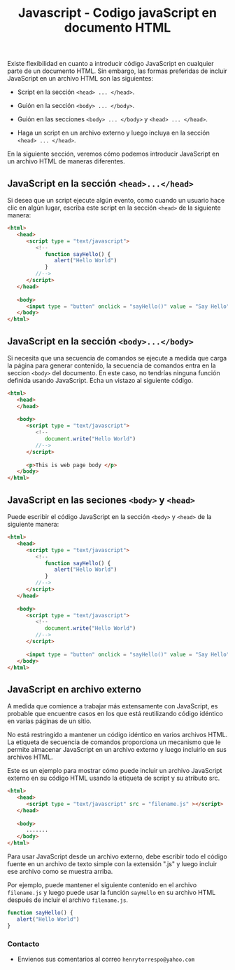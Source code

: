 ﻿---
title: Javascript - Codigo javaScript en documento HTML
description: Internet Explorer, Firefox, chrome y Opera
categories: 
  - Blog
  - Javascript
comments: true
---

Existe flexibilidad en cuanto a introducir código JavaScript en cualquier parte de un documento HTML. Sin embargo, las formas preferidas de incluir JavaScript en un archivo HTML son las siguientes:

- Script en la sección `<head> ... </head>`.

- Guión en la sección `<body> ... </body>`.

- Guión en las secciones `<body> ... </body>` y `<head> ... </head>`.

- Haga un script en un archivo externo y luego incluya en la sección `<head> ... </head>`.

En la siguiente sección, veremos cómo podemos introducir JavaScript en un archivo HTML de maneras diferentes.

## JavaScript en la sección `<head>...</head>`

Si desea que un script ejecute algún evento, como cuando un usuario hace clic en algún lugar, escriba este script en la sección `<head>` de la siguiente manera:

```html
<html>
   <head>      
      <script type = "text/javascript">
         <!--
            function sayHello() {
               alert("Hello World")
            }
         //-->
      </script>     
   </head>
   
   <body>
      <input type = "button" onclick = "sayHello()" value = "Say Hello" />
   </body>  
</html>
```

## JavaScript en la sección `<body>...</body>`

Si necesita que una secuencia de comandos se ejecute a medida que carga la página para generar contenido, la secuencia de comandos entra en la seccion `<body>` del documento. En este caso, no tendrías ninguna función definida usando JavaScript. Echa un vistazo al siguiente código.

```html
<html>
   <head>
   </head>
   
   <body>
      <script type = "text/javascript">
         <!--
            document.write("Hello World")
         //-->
      </script>
      
      <p>This is web page body </p>
   </body>
</html>
```

## JavaScript en las seciones `<body>` y `<head>`

Puede escribir el código JavaScript en la sección `<body>` y `<head>` de la siguiente manera:

```html
<html>
   <head>
      <script type = "text/javascript">
         <!--
            function sayHello() {
               alert("Hello World")
            }
         //-->
      </script>
   </head>
   
   <body>
      <script type = "text/javascript">
         <!--
            document.write("Hello World")
         //-->
      </script>
      
      <input type = "button" onclick = "sayHello()" value = "Say Hello" />
   </body>
</html>
```
## JavaScript en archivo externo

A medida que comience a trabajar más extensamente con JavaScript, es probable que encuentre casos en los que está reutilizando código idéntico en varias páginas de un sitio.

No está restringido a mantener un código idéntico en varios archivos HTML. La etiqueta de secuencia de comandos proporciona un mecanismo que le permite almacenar JavaScript en un archivo externo y luego incluirlo en sus archivos HTML.

Este es un ejemplo para mostrar cómo puede incluir un archivo JavaScript externo en su código HTML usando la etiqueta de script y su atributo src.

```html
<html>
   <head>
      <script type = "text/javascript" src = "filename.js" ></script>
   </head>
   
   <body>
      .......
   </body>
</html>
```

Para usar JavaScript desde un archivo externo, debe escribir todo el código fuente en un archivo de texto simple con la extensión ".js" y luego incluir ese archivo como se muestra arriba.

Por ejemplo, puede mantener el siguiente contenido en el archivo `filename.js` y luego puede usar la función `sayHello` en su archivo HTML después de incluir el archivo `filename.js`.

```javascript
function sayHello() {
   alert("Hello World")
}
```

### Contacto

- Envienos sus comentarios al correo `henrytorrespo@yahoo.com`
